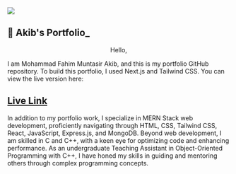 <a href="https://fahim-muntasir-akib.vercel.app/" >
<img src="https://github.com/FM-Akib/FM-Akib/blob/main/AkibCoverUPdate.png" />
</a>


## :rocket: Akib's Portfolio_

<p align="center">Hello,

I am Mohammad Fahim Muntasir Akib, and this is my portfolio GitHub repository. To build this portfolio, I used Next.js and Tailwind CSS. You can view the live version here:

## [Live Link](https://fahim-muntasir-akib.vercel.app/)

In addition to my portfolio work, I specialize in MERN Stack web development, proficiently navigating through HTML, CSS, Tailwind CSS, React, JavaScript, Express.js, and MongoDB. Beyond web development, I am skilled in C and C++, with a keen eye for optimizing code and enhancing performance. As an undergraduate Teaching Assistant in Object-Oriented Programming with C++, I have honed my skills in guiding and mentoring others through complex programming concepts.</p>
